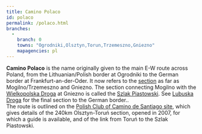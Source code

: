 ```yaml
---
title: Camino Polaco
id: polaco
permalink: /polaco.html
branches:
  -
    branch: 0
    towns: "Ogrodniki,Olsztyn,Torun,Trzemeszno,Gniezno"
    mapagencies: pl
---
```


**Camino Polaco** is the name originally given to the main E-W route across Poland, from the Lithuanian/Polish border at Ogrodniki to the German border at Frankfurt-an-der-Oder. It now refers to the [section][0] as far as Mogilno/Trzemeszno and Gniezno. The section connecting Mogilno with the [Wielkopolska Droga][1] at Gniezno is called the [Szlak Piastowski][2]. See [Lubuska Droga][3] for the final section to the German border..  
The route is outlined on the [Polish Club of Camino de Santiago site][4], which gives details of the 240km Olsztyn-Toruń section, opened in 2007, for which a guide is available, and of the link from Toruń to the Szlak Piastowski.

[0]: http://www.camino.net.pl/drogi/?page_id=46
[1]: wielkopolska.html
[2]: piast.html
[3]: lubuska.html
[4]: http://www.santiago.defi.pl/index.php?i=pd_intro_en